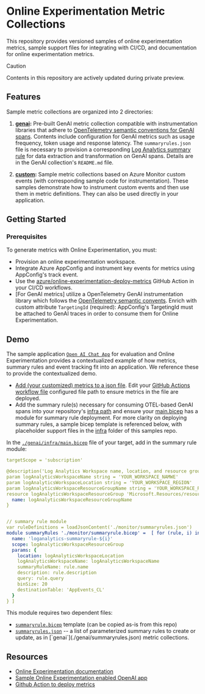 # Online Experimentation Metric Collections

This repository provides versioned samples of online experimentation metrics, sample support files for integrating with CI/CD, and documentation for online experimentation metrics.

> [!CAUTION]
> Contents in this repository are actively updated during private preview. 

## Features

Sample metric collections are organized into 2 directories:

1. **[genai](./genai):** Pre-built GenAI metric collection compatible with instrumentation libraries that adhere to [OpenTelemetry semantic conventions for GenAI spans](https://opentelemetry.io/docs/specs/semconv/gen-ai/gen-ai-spans/). Contents include configuration for GenAI metrics such as usage frequency, token usage and response latency. 
The `summaryrules.json` file is necessary to provision a corresponding [Log Analytics summary rule](https://learn.microsoft.com/en-us/azure/azure-monitor/logs/summary-rules?tabs=api) for data extraction and transformation on GenAI spans. Details are in the GenAI collection's `README.md` file.

2. **[custom](./custom):** Sample metric collections based on Azure Monitor custom events (with corresponding sample code for instrumentation). These samples demonstrate how to instrument custom events and then use them in metric definitions. They can also be used directly in your application.

## Getting Started

### Prerequisites

To generate metrics with Online Experimentation, you must:

* Provision an online experimentation workspace.
* Integrate Azure AppConfig and instrument key events for metrics using AppConfig's track event.
* Use the [azure/online-experimentation-deploy-metrics](https://github.com/Azure/online-experimentation-deploy-metrics) GitHub Action in your CI/CD workflows.
* [For GenAI metrics] utilize a OpenTelemetry GenAI instrumentation library which follows the [OpenTelemetry semantic convents](https://opentelemetry.io/docs/specs/semconv/gen-ai/). Enrich with custom attribute `TargetingId` (required): AppConfig's TargetingId must be attached to GenAI traces in order to consume them for Online Experimentation.



## Demo

The sample application [`Open AI Chat App`](https://github.com/Azure-Samples/openai-chat-app-eval-ab) for evaluation and Online Experimentation provides a contextualized example of how metrics, summary rules and event tracking fit into an application. We reference these to provide the contextualized demo.

* [Add (your customized) metrics to a json file](https://github.com/Azure-Samples/openai-chat-app-eval-ab/tree/main/.config). Edit your [GitHub Actions workflow file](https://github.com/Azure-Samples/openai-chat-app-eval-ab/blob/main/.github/workflows/azure-dev.yml) configured file path to ensure metrics in the file are deployed.
* Add the summary rule(s) necessary for consuming OTEL-based GenAI spans into your repository's [infra path](https://github.com/Azure-Samples/openai-chat-app-eval-ab/blob/main/infra/la-summary-rules.json) and ensure your [main.bicep](https://github.com/Azure-Samples/openai-chat-app-eval-ab/blob/main/infra/main.bicep) has a module for summary rule deployment. For more clarity on deploying summary rules, a sample bicep template is referenced below, with placeholder support files in the [infra](./genai/infra) folder of this samples repo.


In the [`./genai/infra/main.bicep`](./genai/infra/main.bicep) file of your target, add in the summary rule module:

```yaml
targetScope = 'subscription'

@description('Log Analytics Workspace name, location, and resource group')
param logAnalyticsWorkspaceName string = 'YOUR_WORKSPACE_NAMWE'
param logAnalyticsWorkspaceLocation string = 'YOUR_WORKSPACE_REGION'
param logAnalyticsWorkspaceResourceGroupName string = 'YOUR_WORKSPACE_RG'
resource logAnalyticsWorkspaceResourceGroup 'Microsoft.Resources/resourceGroups@2021-04-01' existing = {
  name: logAnalyticsWorkspaceResourceGroupName
}


// summary rule module
var ruleDefinitions = loadJsonContent('./monitor/summaryrules.json')
module summaryRules './monitor/summaryrule.bicep' =  [ for (rule, i) in ruleDefinitions: if (!empty(logAnalyticsWorkspaceName) && !empty(logAnalyticsWorkspaceLocation)) {
  name: 'loganalytics-summaryrule-${i}'
  scope: logAnalyticsWorkspaceResourceGroup
  params: {
    location: logAnalyticsWorkspaceLocation  
    logAnalyticsWorkspaceName: logAnalyticsWorkspaceName
    summaryRuleName: rule.name
    description: rule.description
    query: rule.query
    binSize: 20 
    destinationTable: 'AppEvents_CL'
  }
} ]
```

This module requires two dependent files:
- [`summaryrule.bicep`](./genai/infra/monitor/summaryrule.bicep) template (can be copied as-is from this repo)
- [`summaryrules.json`](./genai/infra/monitor/summaryrules.json`) -- a list of parameterized summary rules to create or update, as in [`genai`](./genai/summaryrules.json) metric collections.

## Resources

- [Online Experimentation documentation](https://aka.ms/exp/public/docs)
- [Sample Online Experimentation enabled OpenAI app](https://github.com/Azure-Samples/openai-chat-app-eval-ab)
- [Github Action to deploy metrics](https://github.com/Azure/online-experimentation-deploy-metrics)

